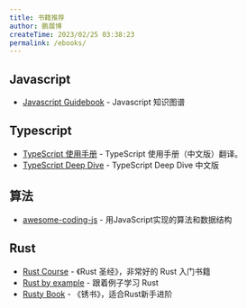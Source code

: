 ```yaml
---
title: 书籍推荐
author: 鹏展博
createTime: 2023/02/25 03:38:23
permalink: /ebooks/
---
```


## Javascript

- [Javascript Guidebook](https://tsejx.github.io/javascript-guidebook/) - Javascript 知识图谱


## Typescript

- [TypeScript 使用手册](https://github.com/zhongsp/TypeScript) - TypeScript 使用手册（中文版）翻译。
- [TypeScript Deep Dive](https://github.com/jkchao/typescript-book-chinese) - TypeScript Deep Dive 中文版


## 算法

- [awesome-coding-js](https://github.com/ConardLi/awesome-coding-js) - 用JavaScript实现的算法和数据结构

## Rust

- [Rust Course](https://course.rs/) - 《Rust 圣经》，非常好的 Rust 入门书籍
- [Rust by example](https://rustwiki.org/zh-CN/rust-by-example/) - 跟着例子学习 Rust
- [Rusty Book](https://rusty.course.rs/) - 《锈书》，适合Rust新手进阶
